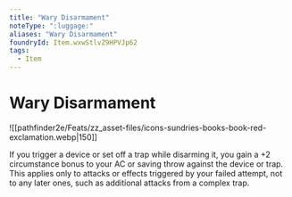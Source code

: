 ```yaml
---
title: "Wary Disarmament"
noteType: ":luggage:"
aliases: "Wary Disarmament"
foundryId: Item.wxwStlvZ9HPVJp62
tags:
  - Item
---
```


# Wary Disarmament
![[pathfinder2e/Feats/zz_asset-files/icons-sundries-books-book-red-exclamation.webp|150]]

If you trigger a device or set off a trap while disarming it, you gain a +2 circumstance bonus to your AC or saving throw against the device or trap. This applies only to attacks or effects triggered by your failed attempt, not to any later ones, such as additional attacks from a complex trap.
